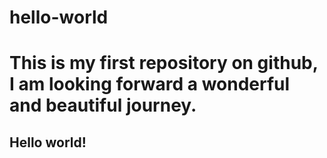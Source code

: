 # hello-world
# This is my first repository on github, I am looking forward a wonderful and beautiful journey.
## Hello world!
